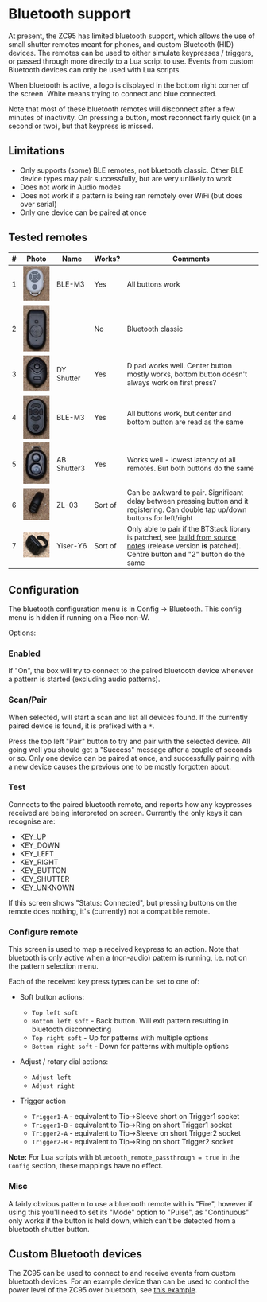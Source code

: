 # Bluetooth support
At present, the ZC95 has limited bluetooth support, which allows the use of small shutter remotes meant for phones, and custom Bluetooth (HID) devices. The remotes can be used to either simulate keypresses / triggers, or passed through more directly to a Lua script to use. Events from custom Bluetooth devices can only be used with Lua scripts.

When bluetooth is active, a logo is displayed in the bottom right corner of the screen. White means trying to connect and blue connected. 

Note that most of these bluetooth remotes will disconnect after a few minutes of inactivity. On pressing a button, most reconnect fairly quick (in a second or two), but that keypress is missed.

## Limitations
* Only supports (some) BLE remotes, not bluetooth classic. Other BLE device types may pair successfully, but are very unlikely to work
* Does not work in Audio modes
* Does not work if a pattern is being ran remotely over WiFi (but does over serial)
* Only one device can be paired at once

## Tested remotes
| #   | Photo |  Name       | Works?  |  Comments 
|---  |---    |---          |---      |---                |
| 1   |![r1]  | BLE-M3      | Yes     |  All buttons work 
| 2   |![r2]  |             | No      |  Bluetooth classic 
| 3   |![r3]  | DY Shutter  | Yes     |  D pad works well. Center button mostly works, bottom button doesn't always work on first press?
| 4   |![r4]  | BLE-M3      | Yes     |  All buttons work, but center and bottom button are read as the same
| 5   |![r5]  | AB Shutter3 | Yes     |  Works well - lowest latency of all remotes. But both buttons do the same
| 6   |![r6]  | ZL-03       | Sort of |  Can be awkward to pair. Significant delay between pressing button and it registering. Can double tap up/down buttons for left/right 
| 7   |![r7]  | Yiser-Y6    | Sort of |  Only able to pair if the BTStack library is patched, see [build from source notes](./SourceBuildNotes.md)  (release version **is** patched). Centre button and "2" button do the same

## Configuration
The bluetooth configuration menu is in Config -> Bluetooth. This config menu is hidden if running on a Pico non-W.

Options:
### Enabled
If "On", the box will try to connect to the paired bluetooth device whenever a pattern is started (excluding audio patterns).

### Scan/Pair
When selected, will start a scan and list all devices found. If the currently paired device is found, it is prefixed with a `*`.

Press the top left "Pair" button to try and pair with the selected device. All going well you should get a "Success" message after a couple of seconds or so.
Only one device can be paired at once, and successfully pairing with a new device causes the previous one to be mostly forgotten about.

### Test
Connects to the paired bluetooth remote, and reports how any keypresses received are being interpreted on screen. Currently the only keys it can recognise are:
- KEY_UP
- KEY_DOWN
- KEY_LEFT
- KEY_RIGHT
- KEY_BUTTON
- KEY_SHUTTER
- KEY_UNKNOWN

If this screen shows "Status: Connected", but pressing buttons on the remote does nothing, it's (currently) not a compatible remote.

### Configure remote
This screen is used to map a received keypress to an action. Note that bluetooth is only active when a (non-audio) pattern is running, i.e. not on the pattern selection menu.

Each of the received key press types can be set to one of:

- Soft button actions:
    - `Top left soft` 
    - `Bottom left soft` - Back button. Will exit pattern resulting in bluetooth disconnecting
    - `Top right soft` - Up for patterns with multiple options
    - `Bottom right soft` - Down for patterns with multiple options

- Adjust / rotary dial actions:
    - `Adjust left`
    - `Adjust right`

- Trigger action
    - `Trigger1-A` - equivalent to Tip->Sleeve short on Trigger1 socket
    - `Trigger1-B` - equivalent to Tip->Ring on short Trigger1 socket
    - `Trigger2-A` - equivalent to Tip->Sleeve on short Trigger2 socket
    - `Trigger2-B` - equivalent to Tip->Ring on short Trigger2 socket


**Note:** For Lua scripts with `bluetooth_remote_passthrough = true` in the `Config` section, these mappings have no effect.

### Misc
A fairly obvious pattern to use a bluetooth remote with is "Fire", however if using this you'll need to set its "Mode" option to "Pulse", as "Continuous" only works if the button is held down, which can't be detected from a bluetooth shutter button.

## Custom Bluetooth devices
The ZC95 can be used to connect to and receive events from custom bluetooth devices. For an example device than can be used to control the power level of the ZC95 over bluetooth, see [this example](../misc/Bluetooth/HidExample/).

[r1]: images/bt_remotes/1.jpg "BT remote 1"
[r2]: images/bt_remotes/2.jpg "BT remote 2"
[r3]: images/bt_remotes/3.jpg "BT remote 3"
[r4]: images/bt_remotes/4.jpg "BT remote 4"
[r5]: images/bt_remotes/5.jpg "BT remote 5"
[r6]: images/bt_remotes/6.jpg "BT remote 6"
[r7]: images/bt_remotes/7.jpg "BT remote 7"
